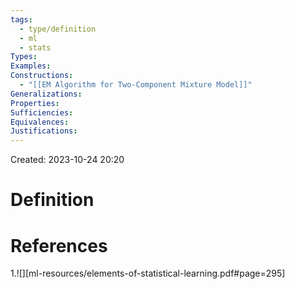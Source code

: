 ```yaml
---
tags:
  - type/definition
  - ml
  - stats
Types: 
Examples: 
Constructions:
  - "[[EM Algorithm for Two-Component Mixture Model]]"
Generalizations: 
Properties: 
Sufficiencies: 
Equivalences: 
Justifications:
---
```

Created: 2023-10-24 20:20
# Definition



# References
1.![][ml-resources/elements-of-statistical-learning.pdf#page=295]